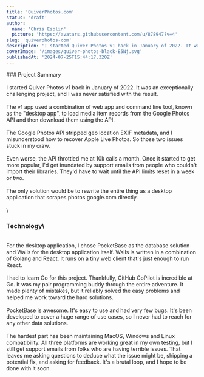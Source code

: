 ```yaml
---
title: 'QuiverPhotos.com'
status: 'draft'
author:
  name: 'Chris Esplin'
  picture: 'https://avatars.githubusercontent.com/u/878947?v=4'
slug: 'quiverphotos-com'
description: 'I started Quiver Photos v1 back in January of 2022. It was an exceptionally challenging project, and I was never satisfied with the result.'
coverImage: '/images/quiver-photos-black-E5Nj.svg'
publishedAt: '2024-07-25T15:44:17.320Z'
---
```


\### Project Summary\
\
I started Quiver Photos v1 back in January of 2022. It was an exceptionally challenging project, and I was never satisfied with the result.\
\
The v1 app used a combination of web app and command line tool, known as the "desktop app", to load media item records from the Google Photos API and then download them using the API.\
\
The Google Photos API stripped geo location EXIF metadata, and I misunderstood how to recover Apple Live Photos. So those two issues stuck in my craw.\
\
Even worse, the API throttled me at 10k calls a month. Once it started to get more popular, I'd get inundated by support emails from people who couldn't import their libraries. They'd have to wait until the API limits reset in a week or two.\
\
The only solution would be to rewrite the entire thing as a desktop application that scrapes photos.google.com directly.\
\
\
### Technology\
\
For the desktop application, I chose PocketBase as the database solution and Wails for the desktop application itself. Wails is written in a combination of Golang and React. It runs on a tiny web client that's just enough to run React.\
\
I had to learn Go for this project. Thankfully, GitHub CoPilot is incredible at Go. It was my pair programming buddy through the entire adventure. It made plenty of mistakes, but it reliably solved the easy problems and helped me work toward the hard solutions.\
\
PocketBase is awesome. It's easy to use and had very few bugs. It's been developed to cover a huge range of use cases, so I never had to reach for any other data solutions.\
\
The hardest part has been maintaining MacOS, Windows and Linux compatibility. All three platforms are working great in my own testing, but I still get support emails from folks who are having terrible issues. That leaves me asking questions to deduce what the issue might be, shipping a potential fix, and asking for feedback. It's a brutal loop, and I hope to be done with it soon.